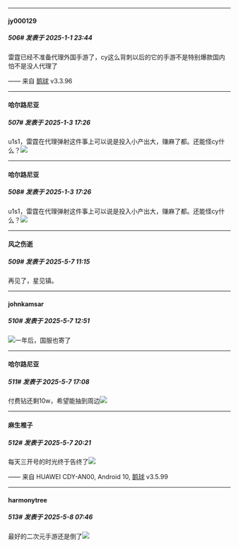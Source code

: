 ﻿
*****

####  jy000129  
##### 506#       发表于 2025-1-1 23:44

雷霆已经不准备代理外国手游了，cy这么背刺以后的它的手游不是特别爆款国内怕不是没人代理了

—— 来自 [鹅球](https://www.pgyer.com/GcUxKd4w) v3.3.96


*****

####  哈尔路尼亚  
##### 507#       发表于 2025-1-3 17:26

u1s1，雷霆在代理弹射这件事上可以说是投入小产出大，赚麻了都。还能怪cy什么？<img src="https://static.saraba1st.com/image/smiley/face2017/067.png" referrerpolicy="no-referrer">

*****

####  哈尔路尼亚  
##### 508#       发表于 2025-1-3 17:26

u1s1，雷霆在代理弹射这件事上可以说是投入小产出大，赚麻了都。还能怪cy什么？<img src="https://static.stage1st.com/image/smiley/face2017/067.png" referrerpolicy="no-referrer">

*****

####  风之伤逝  
##### 509#       发表于 2025-5-7 11:15

再见了，星见镇。


*****

####  johnkamsar  
##### 510#       发表于 2025-5-7 12:51

<img src="https://static.stage1st.com/image/smiley/face2017/018.png" referrerpolicy="no-referrer">一年后，国服也寄了


*****

####  哈尔路尼亚  
##### 511#       发表于 2025-5-7 17:08

付费钻还剩10w，希望能抽到周边<img src="https://static.stage1st.com/image/smiley/face2017/067.png" referrerpolicy="no-referrer">


*****

####  麻生椎子  
##### 512#       发表于 2025-5-7 20:21

每天三开号的时光终于告终了<img src="https://static.stage1st.com/image/smiley/face2017/136.png" referrerpolicy="no-referrer">

—— 来自 HUAWEI CDY-AN00, Android 10, [鹅球](https://www.pgyer.com/GcUxKd4w) v3.5.99


*****

####  harmonytree  
##### 513#       发表于 2025-5-8 07:46

最好的二次元手游还是倒了<img src="https://static.stage1st.com/image/smiley/face2017/125.png" referrerpolicy="no-referrer">


